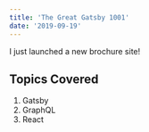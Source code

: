 ```yaml
---
title: 'The Great Gatsby 1001'
date: '2019-09-19'
---
```


I just launched a new brochure site!

## Topics Covered

1. Gatsby
2. GraphQL
3. React
